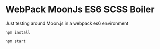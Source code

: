 # WebPack MoonJs ES6 SCSS Boiler
Just testing around Moon.js in a webpack es6 environment

`npm install`

`npm start`
